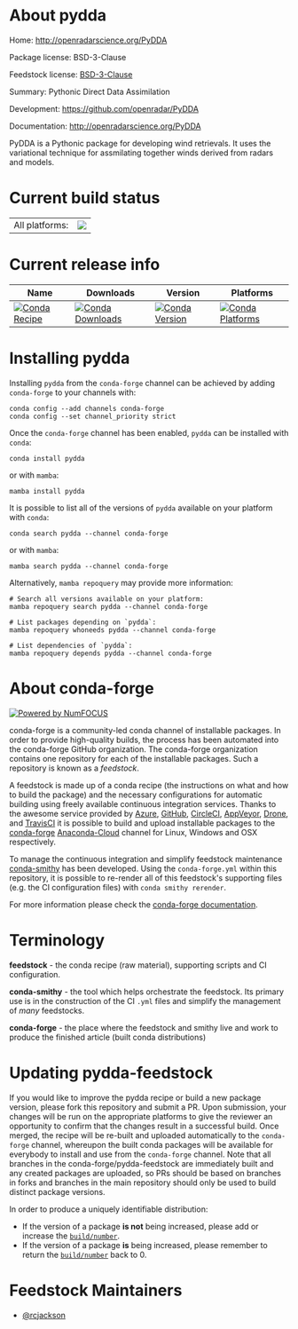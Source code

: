 About pydda
===========

Home: http://openradarscience.org/PyDDA

Package license: BSD-3-Clause

Feedstock license: [BSD-3-Clause](https://github.com/conda-forge/pydda-feedstock/blob/master/LICENSE.txt)

Summary: Pythonic Direct Data Assimilation

Development: https://github.com/openradar/PyDDA

Documentation: http://openradarscience.org/PyDDA

PyDDA is a Pythonic package for developing wind retrievals.
It uses the variational technique for assmilating together winds
derived from radars and models.


Current build status
====================


<table><tr><td>All platforms:</td>
    <td>
      <a href="https://dev.azure.com/conda-forge/feedstock-builds/_build/latest?definitionId=2518&branchName=master">
        <img src="https://dev.azure.com/conda-forge/feedstock-builds/_apis/build/status/pydda-feedstock?branchName=master">
      </a>
    </td>
  </tr>
</table>

Current release info
====================

| Name | Downloads | Version | Platforms |
| --- | --- | --- | --- |
| [![Conda Recipe](https://img.shields.io/badge/recipe-pydda-green.svg)](https://anaconda.org/conda-forge/pydda) | [![Conda Downloads](https://img.shields.io/conda/dn/conda-forge/pydda.svg)](https://anaconda.org/conda-forge/pydda) | [![Conda Version](https://img.shields.io/conda/vn/conda-forge/pydda.svg)](https://anaconda.org/conda-forge/pydda) | [![Conda Platforms](https://img.shields.io/conda/pn/conda-forge/pydda.svg)](https://anaconda.org/conda-forge/pydda) |

Installing pydda
================

Installing `pydda` from the `conda-forge` channel can be achieved by adding `conda-forge` to your channels with:

```
conda config --add channels conda-forge
conda config --set channel_priority strict
```

Once the `conda-forge` channel has been enabled, `pydda` can be installed with `conda`:

```
conda install pydda
```

or with `mamba`:

```
mamba install pydda
```

It is possible to list all of the versions of `pydda` available on your platform with `conda`:

```
conda search pydda --channel conda-forge
```

or with `mamba`:

```
mamba search pydda --channel conda-forge
```

Alternatively, `mamba repoquery` may provide more information:

```
# Search all versions available on your platform:
mamba repoquery search pydda --channel conda-forge

# List packages depending on `pydda`:
mamba repoquery whoneeds pydda --channel conda-forge

# List dependencies of `pydda`:
mamba repoquery depends pydda --channel conda-forge
```


About conda-forge
=================

[![Powered by
NumFOCUS](https://img.shields.io/badge/powered%20by-NumFOCUS-orange.svg?style=flat&colorA=E1523D&colorB=007D8A)](https://numfocus.org)

conda-forge is a community-led conda channel of installable packages.
In order to provide high-quality builds, the process has been automated into the
conda-forge GitHub organization. The conda-forge organization contains one repository
for each of the installable packages. Such a repository is known as a *feedstock*.

A feedstock is made up of a conda recipe (the instructions on what and how to build
the package) and the necessary configurations for automatic building using freely
available continuous integration services. Thanks to the awesome service provided by
[Azure](https://azure.microsoft.com/en-us/services/devops/), [GitHub](https://github.com/),
[CircleCI](https://circleci.com/), [AppVeyor](https://www.appveyor.com/),
[Drone](https://cloud.drone.io/welcome), and [TravisCI](https://travis-ci.com/)
it is possible to build and upload installable packages to the
[conda-forge](https://anaconda.org/conda-forge) [Anaconda-Cloud](https://anaconda.org/)
channel for Linux, Windows and OSX respectively.

To manage the continuous integration and simplify feedstock maintenance
[conda-smithy](https://github.com/conda-forge/conda-smithy) has been developed.
Using the ``conda-forge.yml`` within this repository, it is possible to re-render all of
this feedstock's supporting files (e.g. the CI configuration files) with ``conda smithy rerender``.

For more information please check the [conda-forge documentation](https://conda-forge.org/docs/).

Terminology
===========

**feedstock** - the conda recipe (raw material), supporting scripts and CI configuration.

**conda-smithy** - the tool which helps orchestrate the feedstock.
                   Its primary use is in the construction of the CI ``.yml`` files
                   and simplify the management of *many* feedstocks.

**conda-forge** - the place where the feedstock and smithy live and work to
                  produce the finished article (built conda distributions)


Updating pydda-feedstock
========================

If you would like to improve the pydda recipe or build a new
package version, please fork this repository and submit a PR. Upon submission,
your changes will be run on the appropriate platforms to give the reviewer an
opportunity to confirm that the changes result in a successful build. Once
merged, the recipe will be re-built and uploaded automatically to the
`conda-forge` channel, whereupon the built conda packages will be available for
everybody to install and use from the `conda-forge` channel.
Note that all branches in the conda-forge/pydda-feedstock are
immediately built and any created packages are uploaded, so PRs should be based
on branches in forks and branches in the main repository should only be used to
build distinct package versions.

In order to produce a uniquely identifiable distribution:
 * If the version of a package **is not** being increased, please add or increase
   the [``build/number``](https://docs.conda.io/projects/conda-build/en/latest/resources/define-metadata.html#build-number-and-string).
 * If the version of a package **is** being increased, please remember to return
   the [``build/number``](https://docs.conda.io/projects/conda-build/en/latest/resources/define-metadata.html#build-number-and-string)
   back to 0.

Feedstock Maintainers
=====================

* [@rcjackson](https://github.com/rcjackson/)

